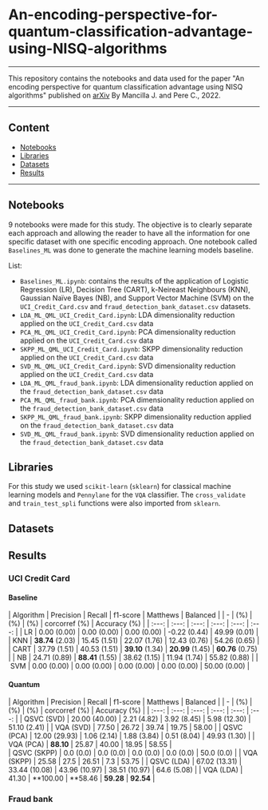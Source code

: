 # An-encoding-perspective-for-quantum-classification-advantage-using-NISQ-algorithms
---
This repository contains the notebooks and data used for the paper "An encoding perspective for quantum classification advantage using NISQ algorithms" published on [arXiv](https://arxiv.org/pdf/2208.13251.pdf) By Mancilla J. and Pere C., 2022. 

---

## Content
- [Notebooks](#notebooks)
- [Libraries](#libraries)
- [Datasets](#datasets)
- [Results](#results)

---

## Notebooks 

9 notebooks were made for this study. The objective is to clearly separate each approach and allowing the reader to have all the information for one specific dataset with one specific encoding approach. One notebook called `Baselines_ML` was done to generate the machine learning models baseline. 

List:
- `Baselines_ML.ipynb`: contains the results of the application of Logistic Regression (LR), Decision Tree (CART), k-Neireast Neighbours (KNN), Gaussian Naïve Bayes (NB), and Support Vector Machine (SVM) on the `UCI_Credit_Card.csv` and `fraud_detection_bank_dataset.csv` datasets. 
- `LDA_ML_QML_UCI_Credit_Card.ipynb`: LDA dimensionality reduction applied on the `UCI_Credit_Card.csv` data
- `PCA_ML_QML_UCI_Credit_Card.ipynb`: PCA dimensionality reduction applied on the `UCI_Credit_Card.csv` data
- `SKPP_ML_QML_UCI_Credit_Card.ipynb`: SKPP dimensionality reduction applied on the `UCI_Credit_Card.csv` data
- `SVD_ML_QML_UCI_Credit_Card.ipynb`: SVD dimensionality reduction applied on the `UCI_Credit_Card.csv` data
- `LDA_ML_QML_fraud_bank.ipynb`: LDA dimensionality reduction applied on the `fraud_detection_bank_dataset.csv` data
- `PCA_ML_QML_fraud_bank.ipynb`: PCA dimensionality reduction applied on the `fraud_detection_bank_dataset.csv` data
- `SKPP_ML_QML_fraud_bank.ipynb`: SKPP dimensionality reduction applied on the `fraud_detection_bank_dataset.csv` data
- `SVD_ML_QML_fraud_bank.ipynb`: SVD dimensionality reduction applied on the `fraud_detection_bank_dataset.csv` data

## Libraries

For this study we used `scikit-learn` (`sklearn`) for classical machine learning models and `Pennylane` for the `VQA` classifier. The `cross_validate` and `train_test_spli` functions were also imported from `sklearn`. 

## Datasets 




## Results 


### UCI Credit Card 

#### Baseline 

| Algorithm | Precision  | Recall | f1-score | Matthews | Balanced | 
|     -     |      (%)     |   (%)    |   (%)    | corcorref (%) | Accuracy (%) |
| :---: | :---: | :---: | :---: | :---: | :---: |
| LR | 0.00 (0.00) | 0.00 (0.00) | 0.00 (0.00) | -0.22 (0.44) | 49.99 (0.01) |
| KNN | **38.74** (2.03) | 15.45 (1.51) | 22.07	(1.76) | 12.43 (0.76) | 54.26 (0.65) |
| CART | 37.79 (1.51) | 40.53 (1.51) | **39.10** (1.34) | **20.99** (1.45) | **60.76** (0.75) |
| NB | 24.71 (0.89) | **88.41** (1.55) | 38.62 (1.15) | 11.94	(1.74) | 55.82 (0.88) |
| SVM | 0.00 (0.00) | 0.00 (0.00) | 0.00 (0.00) | 0.00 (0.00) | 50.00 (0.00) |

#### Quantum 

| Algorithm | Precision  | Recall | f1-score | Matthews | Balanced | 
|     -     |      (%)     |   (%)    |   (%)    | corcorref (%) | Accuracy (%) |
| :---: | :---: | :---: | :---: | :---: | :---: |
| QSVC (SVD) | 20.00 (40.00) | 2.21 (4.82) | 3.92 (8.45) | 5.98 (12.30) | 51.10 (2.41) |
| VQA (SVD) | 77.50 | 26.72 | 39.74 | 19.75 | 58.00 | 
| QSVC (PCA) | 12.00 (29.93) | 1.06 (2.14) | 1.88 (3.84) | 0.51 (8.04) | 49.93 (1.30) |
| VQA (PCA) | **88.10** | 25.87 | 40.00 | 18.95 | 58.55 |  
| QSVC (SKPP) |  0.0 (0.0) | 0.0 (0.0) |  0.0 (0.0) | 0.0 (0.0) | 50.0 (0.0) |
| VQA (SKPP) | 25.58 | 27.5 | 26.51 |  7.3 | 53.75 | 
| QSVC (LDA) | 67.02 (13.31) | 33.44 (10.08) | 43.96 (10.97) | 38.51 (10.97) | 64.6 (5.08) |
| VQA (LDA) | 41.30 | **100.00 | **58.46 | **59.28** | **92.54** |


### Fraud bank 








